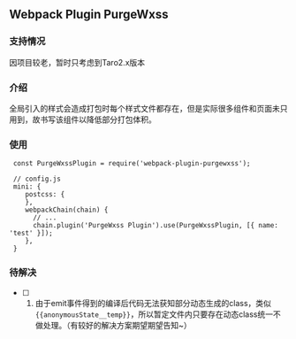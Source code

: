## Webpack Plugin PurgeWxss

### 支持情况
因项目较老，暂时只考虑到Taro2.x版本

### 介绍

全局引入的样式会造成打包时每个样式文件都存在，但是实际很多组件和页面未只用到，故书写该组件以降低部分打包体积。

### 使用
```
 const PurgeWxssPlugin = require('webpack-plugin-purgewxss');

 // config.js
 mini: {
    postcss: {
    },
    webpackChain(chain) {
      // ...
      chain.plugin('PurgeWxss Plugin').use(PurgeWxssPlugin, [{ name: 'test' }]);
    },
 }
```

### 待解决
- [ ] 1. 由于emit事件得到的编译后代码无法获知部分动态生成的class，类似`{{anonymousState__temp}}`，所以暂定文件内只要存在动态class统一不做处理。（有较好的解决方案期望期望告知~）